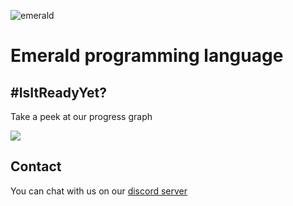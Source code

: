 <!--![](https://i.imgur.com/PoeRKRk.png)-->
![emerald](https://i.imgur.com/Nn1YBim.png)

# Emerald programming language

## #IsItReadyYet?

Take a peek at our progress graph

![](https://i.imgur.com/KI6OzLq.png)

## Contact

You can chat with us on our [discord server](https://discord.gg/HtEPRX)